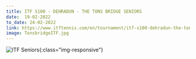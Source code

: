 ```yaml
---
title: ITF S100 - DEHRADUN - THE TONS BRIDGE SENIORS
date:  19-02-2022  
to_date: 24-02-2022
link: https://www.itftennis.com/en/tournament/itf-s100-dehradun-the-tons-bridge-seniors/ind/2022/s-s100-ind-01a-2022/
image: TonsbridgeITF.jpg  
---
```

![ITF Seniors](/tennis-events/assets/images/ITFSeniors.jpg){:class="img-responsive"}
